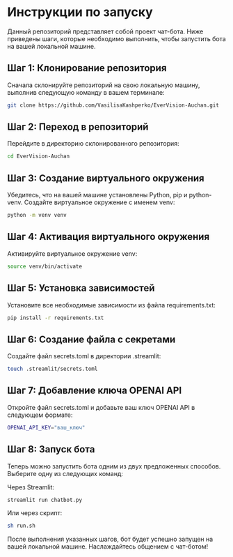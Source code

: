 # Инструкции по запуску

Данный репозиторий представляет собой проект чат-бота. Ниже приведены шаги, которые необходимо выполнить, чтобы запустить бота на вашей локальной машине.

## Шаг 1: Клонирование репозитория

Сначала склонируйте репозиторий на свою локальную машину, выполнив следующую команду в вашем терминале:

```zsh
git clone https://github.com/VasilisaKashperko/EverVision-Auchan.git
```

## Шаг 2: Переход в репозиторий

Перейдите в директорию склонированного репозитория:

```zsh
cd EverVision-Auchan
```

## Шаг 3: Создание виртуального окружения

Убедитесь, что на вашей машине установлены Python, pip и python-venv. Создайте виртуальное окружение с именем venv:

```zsh
python -m venv venv
```

## Шаг 4: Активация виртуального окружения

Активируйте виртуальное окружение venv:

```zsh
source venv/bin/activate
```

## Шаг 5: Установка зависимостей

Установите все необходимые зависимости из файла requirements.txt:

```zsh
pip install -r requirements.txt
```

## Шаг 6: Создание файла с секретами

Создайте файл secrets.toml в директории .streamlit:

```zsh
touch .streamlit/secrets.toml
```

## Шаг 7: Добавление ключа OPENAI API

Откройте файл secrets.toml и добавьте ваш ключ OPENAI API в следующем формате:

```zsh
OPENAI_API_KEY="ваш_ключ"
```

## Шаг 8: Запуск бота

Теперь можно запустить бота одним из двух предложенных способов. Выберите одну из следующих команд:

Через Streamlit:

```zsh
streamlit run chatbot.py
```

Или через скрипт:

```zsh
sh run.sh
```

После выполнения указанных шагов, бот будет успешно запущен на вашей локальной машине. Наслаждайтесь общением с чат-ботом!
